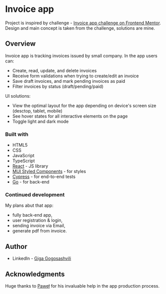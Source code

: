 # Invoice app

Project is inspired by challenge - [Invoice app challenge on Frontend Mentor](https://www.frontendmentor.io/challenges/invoice-app-i7KaLTQjl). Design and main concept is taken from the challenge, solutions are mine.

## Overview

Invoice app is tracking invoices issued by small company. In the app users can:

- Create, read, update, and delete invoices
- Receive form validations when trying to create/edit an invoice
- Save draft invoices, and mark pending invoices as paid
- Filter invoices by status (draft/pending/paid)

UI solutions:

- View the optimal layout for the app depending on device's screen size (desctop, tablet, mobile)
- See hover states for all interactive elements on the page
- Toggle light and dark mode

### Built with

- HTML5
- CSS
- JavaScript
- TypeScript
- [React](https://reactjs.org/) - JS library
- [MUI Styled Components](https://mui.com/) - for styles
- [Cypress](https://www.cypress.io/) - for end-to-end tests
- [Go](https://go.dev/) - for back-end

### Continued development

My plans abut that app:

- fully back-end app,
- user registration & login,
- sending invoice via Email,
- generate pdf from invoice.

## Author

- LinkedIn - [Giga Gogosashvili](https://www.linkedin.com/in/gigagogosashvili/)

## Acknowledgments

Huge thanks to [Paweł](https://github.com/barfly88) for his invaluable help in the app production process.
